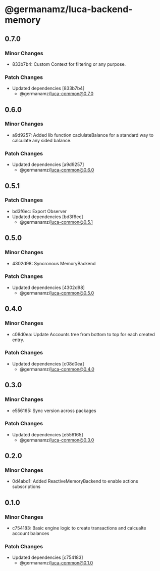 # @germanamz/luca-backend-memory

## 0.7.0

### Minor Changes

- 833b7b4: Custom Context for filtering or any purpose.

### Patch Changes

- Updated dependencies [833b7b4]
  - @germanamz/luca-common@0.7.0

## 0.6.0

### Minor Changes

- a9d9257: Added lib function caclulateBalance for a standard way to calculate any sided balance.

### Patch Changes

- Updated dependencies [a9d9257]
  - @germanamz/luca-common@0.6.0

## 0.5.1

### Patch Changes

- bd3f6ec: Export Observer
- Updated dependencies [bd3f6ec]
  - @germanamz/luca-common@0.5.1

## 0.5.0

### Minor Changes

- 4302d98: Syncronous MemoryBackend

### Patch Changes

- Updated dependencies [4302d98]
  - @germanamz/luca-common@0.5.0

## 0.4.0

### Minor Changes

- c08d0ea: Update Accounts tree from bottom to top for each created entry.

### Patch Changes

- Updated dependencies [c08d0ea]
  - @germanamz/luca-common@0.4.0

## 0.3.0

### Minor Changes

- e556165: Sync version across packages

### Patch Changes

- Updated dependencies [e556165]
  - @germanamz/luca-common@0.3.0

## 0.2.0

### Minor Changes

- 0d4abd1: Added ReactiveMemoryBackend to enable actions subscriptions

## 0.1.0

### Minor Changes

- c754183: Basic engine logic to create transactions and calcualte account balances

### Patch Changes

- Updated dependencies [c754183]
  - @germanamz/luca-common@0.1.0
